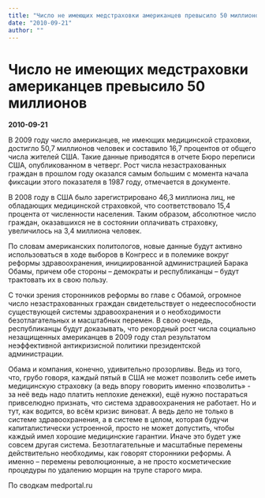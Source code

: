 ```yaml
---
title: "Число не имеющих медстраховки американцев превысило 50 миллионов"
date: "2010-09-21"
author: ""
---
```


# Число не имеющих медстраховки американцев превысило 50 миллионов

**2010-09-21** 

В 2009 году число американцев, не имеющих медицинской страховки, достигло 50,7 миллионов человек и составило 16,7 процентов от общего числа жителей США. Такие данные приводятся в отчете Бюро переписи США, опубликованном в четверг. Рост числа незастрахованных граждан в прошлом году оказался самым большим с момента начала фиксации этого показателя в 1987 году, отмечается в документе.

В 2008 году в США было зарегистрировано 46,3 миллиона лиц, не обладающих медицинской страховкой, что соответствовало 15,4 процента от численности населения. Таким образом, абсолютное число граждан, оказавшихся не в состоянии оплачивать страховку, увеличилось на 3,4 миллиона человек.

По словам американских политологов, новые данные будут активно использоваться в ходе выборов в Конгресс и в полемике вокруг реформы здравоохранения, инициированной администрацией Барака Обамы, причем обе стороны – демократы и республиканцы – будут трактовать их в свою пользу.

С точки зрения сторонников реформы во главе с Обамой, огромное число незастрахованных граждан свидетельствует о недееспособности существующей системы здравоохранения и о необходимости безотлагательных и масштабных перемен. В свою очередь, республиканцы будут доказывать, что рекордный рост числа социально незащищенных американцев в 2009 году стал результатом неэффективной антикризисной политики президентской администрации.

Обама и компания, конечно, удивительно прозорливы. Ведь из того, что, грубо говоря, каждый пятый в США не может позволить себе иметь медицинскую страховку (а ведь впору говорить именно «позволить» - за неё ведь надо платить неплохие денежки), ещё нужно постараться привселюдно признать, что система здравоохранения не работает. Но и тут, как водится, во всём кризис виноват. А ведь дело не только в системе здравоохранения, а в системе в целом, которая будучи капиталистически устроенной, просто не может допустить, чтобы каждый имел хорошие медицинские гарантии. Иначе это будет уже совсем другая система. Безотлагательные и масштабные перемены действительно необходимы, как говорят сторонники реформы. А именно – перемены революционные, а не просто косметические процедуры по удалению морщин на трупе старого мира.

По сводкам medportal.ru